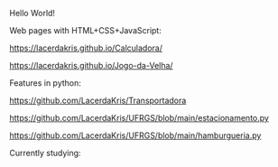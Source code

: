 Hello World!

Web pages with HTML+CSS+JavaScript:

https://lacerdakris.github.io/Calculadora/

https://lacerdakris.github.io/Jogo-da-Velha/

Features in python:

https://github.com/LacerdaKris/Transportadora

https://github.com/LacerdaKris/UFRGS/blob/main/estacionamento.py

https://github.com/LacerdaKris/UFRGS/blob/main/hamburgueria.py



Currently studying:
